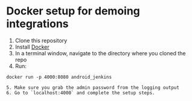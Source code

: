 # Docker setup for demoing integrations

1. Clone this repository
2. Install [Docker](https://www.docker.com/get-docker)
3. In a terminal window, navigate to the directory where you cloned the repo
4. Run:
```docker build -t android_jenkins .
docker run -p 4000:8080 android_jenkins

5. Make sure you grab the admin password from the logging output
6. Go to `localhost:4000` and complete the setup steps.

